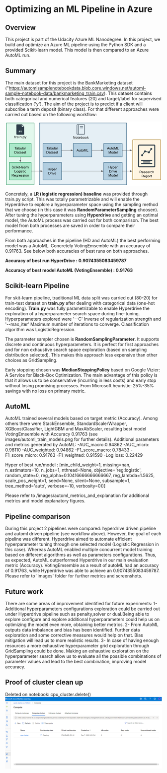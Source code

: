 # Optimizing an ML Pipeline in Azure

## Overview
This project is part of the Udacity Azure ML Nanodegree.
In this project, we build and optimize an Azure ML pipeline using the Python SDK and a provided Scikit-learn model.
This model is then compared to an Azure AutoML run.

## Summary
The main dataset for this project is the BankMarketing dataset ("https://automlsamplenotebookdata.blob.core.windows.net/automl-sample-notebook-data/bankmarketing_train.csv). This dataset contains both categorical and numerical features (20) and target/label for supervised classification ('y'). The aim of the project is to predict if a client will subscribe a term deposit (binary class). For that different approaches were carried out based on the following workflow: 

![GitHub pipeline](/images/creating-and-optimizing-an-ml-pipeline.png)

Concretely, a **LR (logistic regression) baseline** was provided through train.py script. This was totally parametrizable and will enable the Hyperdrive to explore a hyperparameter space using the sampling method that we choose (in this case it was **RandomParameterSampling** choosen). After tuning the hyperparameters using **Hyperdrive** and getting an optimal model, the AutoML process was carried out for both comparison. The best model from both processes are saved in order to compare their performance. 




From both approaches in the pipeline (HD and AutoML) the best performing model was a AutoML. Concretely VotingEmsemble with an accuracy of 0.91763. See below both accuracies of best runs on both approaches.

**Accuracy of best run HyperDrive : 0.9074355083459787**

**Accuracy of best model AutoML (VotingEnsemble) : 0.91763**




## Scikit-learn Pipeline

For skit-learn pipeline, traditional ML data split was carried out (80-20) for train-test dataset on **train.py** after dealing with categorical data (one-hot encoding). **Train.py** was fully parametrizable to enable Hyperdrive the exploration of a hyperparameter search space during fine-tuning. Hyperparameters explored were '--C' Inverse of regularization strength and '--max_iter' Maximum number of iterations to converge. Classification algorithm was LogisticRegression. 


The parameter sampler chosen is **RandomSamplingParameter**. It supports discrete and continuous hyperparameters. It is perfect for first approaches and for non exhaustive search space exploration (based on sampling distribution selected). This makes this approach less expensive than other choices as GridSampling.

Early stopping chosen was **MedianStoppingPolicy** based on Google Vizier: A Service for Black-Box Optimization. The main advantage of this policy is that it allows us to be conservative (incurring in less costs) and early stop without losing promising processes. From Microsoft heuristic: 25%-35% savings with no loss on primary metric.


## AutoML
AutoML trained several models based on target metric (Accuracy). Among others there were StackEnsemble, StandardScalerWrapper, XGBoostClassifier, LightGBM and MaxAbScaler, resulting best model VotingEmsemble with Accuracy 0.91763 (see images/automl_train_models.png for further details).
Additional parameters and metrics generated by AutoML:
-AUC_macro:0.94862
-AUC_micro: 0.98110
-AUC_weighted: 0.94862
-F1_score_macro: 0.78433
-F1_score_micro: 0.91763
-F1_weighted: 0.91590
-Log loss: 0.22429

Hyper of best run/model :
 [min_child_weight=1,
 missing=nan,
 n_estimators=10,
 n_jobs=1,
 nthread=None,
 objective='reg:logistic',
 random_state=0,
 reg_alpha=0.10416666666666667,
 reg_lambda=1.5625,
 scale_pos_weight=1,
 seed=None,
 silent=None,
 subsample=1,
 tree_method='auto',
 verbose=-10,
 verbosity=0))]


Please refer to /images/automl_metrics_and_explanation for additional metrics and model explanatory figures.




## Pipeline comparison

During this project 2 pipelines were compared: hyperdrive driven pipeline and automl driven pipeline (see workflow above). However, the goal of each pipeline was different. Hyperdrive aimed to automate efficient hyperparameter tuning through one selected model (Logistic Regression in this case). Whereas AutoML enabled multiple concurrent model training based on different algorithms as well as parameters configurations. 
Thus, as expected, AutoML outperformed Hyperdrive in our main evaluation metric (Accuracy). VotingEmsemble as a result of autoML had an accuracy of 0.91763, while Hyperdrive was able to achieve an 0.9074355083459787. 
Please refer to 'images' folder for further metrics and screenshots.


## Future work
There are some areas of improvement identified for future experiments:
1- Additional hyperparameters configurations exploration could be carried out under Hyperdrive pipeline such as penalty,solver or dual.Being able to explore configure and explore additional hyperparameters could help us on optimizing the model even more, obtaining better metrics. 
2- From AutoML outputs data imbalance and bias has been identified. Further data exploration and some corrective measures would help on that. Bias mitigation will lead us to more realistic results.
3- In case of having enough resources a more exhaustive hyperparameter grid exploration through GridSampling could be done. Making an exhaustive exploration on the hyperparameter search allow us to evaluate all the possible combinations of parameter values and lead to the best combination, improving model accuracy.

## Proof of cluster clean up
Deleted on notebook: cpu_cluster.delete()
![GitHub cluster_proof](/images/resource_delete_proof.png)

